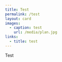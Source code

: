 ```yaml
---
title: Test
permalink: /test
layout: card
images:
  - caption: test
    url: /media/plan.jpg
links:
  - title: test
---
```

Test
